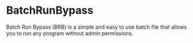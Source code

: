 # BatchRunBypass
Batch Run Bypass (BRB) is a simple and easy to use batch file that allows you to run any program without admin permissions.
